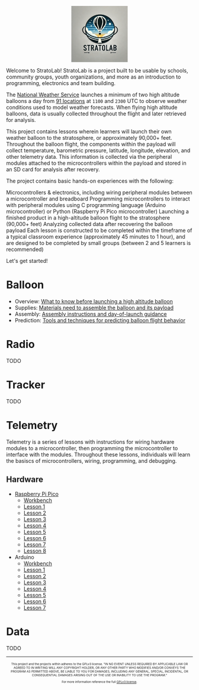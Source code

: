 <img 
    style="display: block; 
           margin-left: auto;
           margin-right: auto;
           width: 30%;"
    src="assets/images/stratolab.png" 
    alt="StratoLab logo">

Welcome to StratoLab! StratoLab is a project built to be usable by schools, community groups, youth organizations, and more as an introduction to programming, electronics and team building.

The [National Weather Service](https://www.weather.gov/chs/upperair) launches a minimum of two high altitude balloons a day from [91 locations](https://www.weather.gov/upperair/nws_upper) at `1100` and `2300` UTC to observe weather conditions used to model weather forecasts. When flying high altitude balloons, data is usually collected throughout the flight and later retrieved for analysis.

This project contains lessons wherein learners will launch their own weather balloon to the stratosphere, or approximately 90,000+ feet. Throughout the balloon flight, the components within the payload will collect temperature, barometric pressure, latitude, longitude, elevation, and other telemetry data. This information is collected via the peripheral modules attached to the microcontrollers within the payload and stored in an SD card for analysis after recovery.

The project contains basic hands-on experiences with the following:

Microcontrollers & electronics, including wiring peripheral modules between a microcontroller and breadboard
Programming microcontrollers to interact with peripheral modules using C programming language (Arduino microcontroller) or Python (Raspberry Pi Pico microcontroller)
Launching a finished product in a high-altitude balloon flight to the stratosphere (90,000+ feet)
Analyzing collected data after recovering the balloon payload
Each lesson is constructed to be completed within the timeframe of a typical classroom experience (approximately 45 minutes to 1 hour), and are designed to be completed by small groups (between 2 and 5 learners is recommended)

Let's get started!

# Balloon

* Overview: [What to know before launching a high altitude balloon](balloon/overview.md)
* Supplies: [Materials need to assemble the balloon and its payload](balloon/supplies.md)
* Assembly: [Assembly instructions and day-of-launch guidance](balloon/assembly.md)
* Prediction: [Tools and techniques for predicting balloon flight behavior](balloon/prediction.md)

# Radio

TODO

# Tracker

TODO

# Telemetry

Telemetry is a series of lessons with instructions for wiring hardware modules to a microcontroller, then programming the microcontroller to interface with the modules. Throughout these lessons, individuals will learn the basiscs of microcontrollers, wiring, programming, and debugging.

## Hardware

* [Raspberry Pi Pico](/telemetry/raspberry-pi-pico/hardware/README.md)
  * [Workbench](/telemetry/raspberry-pi-pico/workbench/README.md)
  * [Lesson 1](/telemetry/raspberry-pi-pico/python/lesson-1/README.md)
  * [Lesson 2](/telemetry/raspberry-pi-pico/python/lesson-2/README.md)
  * [Lesson 3](/telemetry/raspberry-pi-pico/python/lesson-3/README.md)
  * [Lesson 4](/telemetry/raspberry-pi-pico/python/lesson-4/README.md)
  * [Lesson 5](/telemetry/raspberry-pi-pico/python/lesson-5/README.md)
  * [Lesson 6](/telemetry/raspberry-pi-pico/python/lesson-6/README.md)
  * [Lesson 7](/telemetry/raspberry-pi-pico/python/lesson-7/README.md)
  * [Lesson 8](/telemetry/raspberry-pi-pico/python/lesson-8/README.md)
* Arduino
  * [Workbench](/telemetry/arduino/workbench/README.md)
  * [Lesson 1](/telemetry/arduino/c/lesson-1/README.md)
  * [Lesson 2](/telemetry/arduino/c/lesson-2/README.md)
  * [Lesson 3](/telemetry/arduino/c/lesson-3/README.md)
  * [Lesson 4](/telemetry/arduino/c/lesson-4/README.md)
  * [Lesson 5](/telemetry/arduino/c/lesson-5/README.md)
  * [Lesson 6](/telemetry/arduino/c/lesson-6/README.md)
  * [Lesson 7](/telemetry/arduino/c/lesson-7/README.md)

# Data

TODO

<hr>

<div style="text-align: center; font-size: 8px;">
    <p>This project and the projects within adheres to the GPLv3 license. "IN NO EVENT UNLESS REQUIRED BY APPLICABLE LAW OR AGREED TO IN WRITING WILL ANY COPYRIGHT HOLDER, OR ANY OTHER PARTY WHO MODIFIES AND/OR CONVEYS THE PROGRAM AS PERMITTED ABOVE, BE LIABLE TO YOU FOR DAMAGES, INCLUDING ANY GENERAL, SPECIAL, INCIDENTAL, OR CONSEQUENTIAL DAMAGES ARISING OUT OF THE USE OR INABILITY TO USE THE PROGRAM."
    </p>
    <p>For more information reference the full <a href="https://www.gnu.org/licenses/gpl-3.0.en.html">GPLv3 license</a>.
